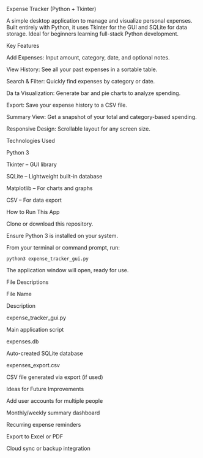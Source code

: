Expense Tracker (Python + Tkinter)

  A simple desktop application to manage and visualize personal expenses. Built entirely with Python, it uses Tkinter for the GUI and SQLite for data storage. Ideal for beginners learning full-stack Python development.

Key Features

  Add Expenses: Input amount, category, date, and optional notes.

  View History: See all your past expenses in a sortable table.
  
  Search & Filter: Quickly find expenses by category or date.

  Da ta Visualization: Generate bar and pie charts to analyze spending.

  Export: Save your expense history to a CSV file.

  Summary View: Get a snapshot of your total and category-based spending.

  Responsive Design: Scrollable layout for any screen size.

Technologies Used

Python 3

  Tkinter – GUI library

  SQLite – Lightweight built-in database

  Matplotlib – For charts and graphs

  CSV – For data export

How to Run This App

  Clone or download this repository.

  Ensure Python 3 is installed on your system.

  From your terminal or command prompt, run:

    python3 expense_tracker_gui.py

  The application window will open, ready for use.

File Descriptions
        
  File Name

  Description

  expense_tracker_gui.py

  Main application script

  expenses.db

  Auto-created SQLite database

  expenses_export.csv

  CSV file generated via export (if used)

Ideas for Future Improvements

  Add user accounts for multiple people

  Monthly/weekly summary dashboard

  Recurring expense reminders

  Export to Excel or PDF

  Cloud sync or backup integration





